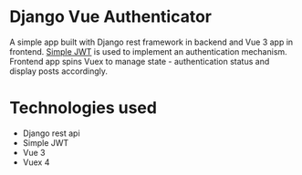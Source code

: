 # Django Vue Authenticator

A simple app built with Django rest framework in backend and Vue 3 app in frontend. [Simple JWT](https://django-rest-framework-simplejwt.readthedocs.io/en/latest/) is used to implement an authentication mechanism. Frontend app spins Vuex to manage state - authentication status and display posts accordingly.

# Technologies used

- Django rest api
- Simple JWT
- Vue 3
- Vuex 4
